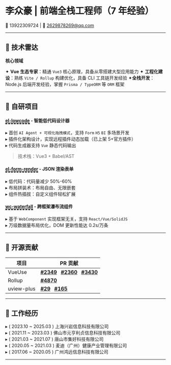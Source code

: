 # 李众豪 | 前端全栈工程师（7 年经验）

📱 13922309724 | 📧 2629878269@qq.com
<!-- 🔗 [GitHub](https://github.com/yourprofile) | [技术博客](https://segmentfault.com/u/yourname) -->

---

## 🔧 技术雷达

**核心领域**

✦ ​**Vue 生态专家**：精通 `Vue3` 核心原理，具备从零搭建大型应用能力
✦ ​**工程化建设**：熟练 `Vite / Rollup` 构建优化，具备 CLI 工具链开发经验
✦ ​**全栈开发**：Node.js 后端开发经验，掌握 `Prisma / TypeORM` 等 `ORM` 框架

---

## 🚀 自研项目

#### [el-lowcode](https://page-test-huodoushigemi-f2b49a94d51c0541b4c4e0827acda06ce2c6aa7.gitlab.io/#/?file=https%3A%2F%2Foxbkrsyagojtbckytbjx.supabase.co%2Fstorage%2Fv1%2Fobject%2Fpublic%2Flcd%2Fed55db75f7fd92c7d1070ab197e9ae31.lcd.json) - 智能低代码设计器

- 首创 `AI Agent + 可视化拖拽模式`，支持 `Form` `H5` `BI` 多场景开发
- 插件化架构设计，实现远程插件动态加载（已上架 5+官方插件）
- 代码生成器支持 `Vue` 静态代码输出

> 技术栈：Vue3 + Babel/AST
<!-- >&nbsp;&nbsp;&nbsp;&nbsp;<span small>技术栈：Vue3 + Babel/AST</span> -->

#### [el-form-render](https://huodoushigemi.github.io/el-form-render/) - JSON 渲染表单

- 低代码：​代码量减少 50%-60%
- ​布局拼装术：布局自由、无限嵌套
- 组件热插拔：自定义组件轻松扩展

#### [wc-waterfall](https://npmjs.com/package/wc-waterfall) - 跨框架瀑布流组件

- 基于 `WebComponent` 实现框架无关，支持 `React/Vue/SolidJS`
- 万级数据量布局优化，DOM 更新性能达 0.2s/万条

<!-- #### [x-ui-vue3](https://yourgitee.link) - Win10 风格组件库

- 从 0 到 1 构建包含 30+组件的完整生态，Form/Table 组件被 8+企业采用
- 深度 TypeScript 支持，API 类型覆盖率 100%
- 动态主题系统支持亮暗模式无缝切换 -->

---

## 🚀 开源贡献

| 项目       | PR 贡献                                                                                                                                                                             |
| ---------- | ----------------------------------------------------------------------------------------------------------------------------------------------------------------------------------- |
| VueUse     | [**#2349**](https://github.com/vueuse/vueuse/pull/2349) &ensp;[**#2360**](https://github.com/vueuse/vueuse/pull/2360) &ensp;[**#3430**](https://github.com/vueuse/vueuse/pull/3430) |
| Rollup     | [**#4870**](https://github.com/rollup/rollup/pull/4870)                                                                                                                             |
| uview-plus | [**#29**](https://github.com/ijry/uview-plus/pull/29) &ensp;[**#165**](https://github.com/ijry/uview-plus/pull/165)                                                                 |

---

## 💼 工作经历

- ( 2023.10 ~ 2025.03 ) 上海兴岩信息科技有限公司
- ( 2021.11 ~ 2023.03 ) 佛山市元亨利贞信息科技有限公司
- ( 2021.03 ~ 2021.07 ) 唐山市集好科技有限公司
- ( 2020.05 ~ 2021.03 ) 麦迪（广州）健康产业管理有限公司
- ( 2017.06 ~ 2020.05 ) 广州鸿远信息科技有限公司

---

<style>
ul {
  list-style-type: '▸ ';
  padding: 0 !important;
  list-style-position: inside;
}

h4 a {
  border-bottom: dashed;
}

[small] {
  display: inline-block;
  font-size: 20px;
  line-height: 12px;
  transform: scale(.5);
  transform-origin: left;
}
</style>

